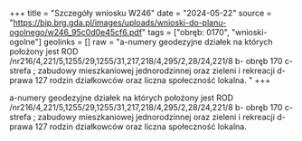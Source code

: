 +++
title = "Szczegóły wniosku W246"
date = "2024-05-22"
source = "https://bip.brg.gda.pl/images/uploads/wnioski-do-planu-ogolnego/w246_95c0d0e45cf6.pdf"
tags = ["obręb: 0170", "wnioski-ogolne"]
geolinks = []
raw = "a-numery geodezyjne działek na których położony jest ROD /nr216/4,221/5,1255/29,1255/31,217,218/4,295/2,28/24,221/8 b- obręb 170 c- strefa ; zabudowy mieszkaniowej jednorodzinnej oraz zieleni i rekreacji d- prawa 127 rodzin działkowców oraz liczna społeczność lokalna. "
+++

a-numery geodezyjne działek na których położony jest ROD
/nr216/4,221/5,1255/29,1255/31,217,218/4,295/2,28/24,221/8 b- obręb 170 c- strefa ; zabudowy
mieszkaniowej jednorodzinnej oraz zieleni i rekreacji d- prawa 127 rodzin działkowców oraz
liczna społeczność lokalna.




